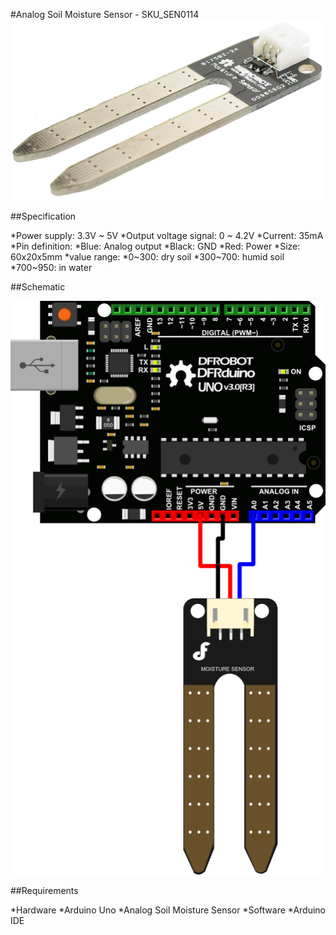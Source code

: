 #Analog Soil Moisture Sensor - SKU_SEN0114
![](SEN0114.jpg)

##Specification 

*Power supply: 3.3V ~ 5V
*Output voltage signal: 0 ~ 4.2V
*Current: 35mA
*Pin definition:
	*Blue: Analog output
	*Black: GND
	*Red: Power
*Size: 60x20x5mm
*value range:
	*0~300: dry soil
	*300~700: humid soil
	*700~950: in water 

##Schematic 

![](SEN0114-schematic.png)

##Requirements

*Hardware 
	*Arduino Uno
	*Analog Soil Moisture Sensor
*Software 
	*Arduino IDE

